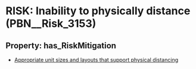 # RISK: __Inability to physically distance__ (PBN__Risk_3153)

## Property: has_RiskMitigation

* [Appropriate unit sizes and layouts that support physical distancing](PBN__Mitigation_1600)

